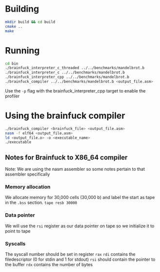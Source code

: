 # Building

```bash
mkdir build && cd build
cmake ..
make
```

# Running

```bash
cd bin
./brainfuck_interpreter_c_threaded ../../benchmarks/mandelbrot.b
./brainfuck_interpreter_c ../../benchmarks/mandelbrot.b
./brainfuck_interpreter_cpp ../../benchmarks/mandelbrot.b
./brainfuck_compiler ../../benchmarks/mandelbrot.b <output_file.asm>
```

Use the `-p` flag with the brainfuck_interpreter_cpp target to enable the profiler

# Using the brainfuck compiler
```bash
./brainfuck_compiler <brainfuck_file> <output_file.asm>
nasm -f elf64 <output_file.asm>
ld <output_file.o> -o <executable_name>
./executable
```

## Notes for Brainfuck to X86_64 compiler

Note: We are using the nasm assembler so some notes pertain to that assembler specifically

### Memory allocation
We allocate memory for 30,000 cells (30,000 b) and label the start as tape in the `.bss` section.
`tape resb 30000`

### Data pointer
We will use the `rsi` register as our data pointer on tape so we initialize it to point to tape

### Syscalls
The syscall number should be set in register `rax`
`rdi` contains the filedescriptor (0 for stdin and 1 for stdout)
`rsi` should contain the pointer to the buffer
`rdx` contains the number of bytes